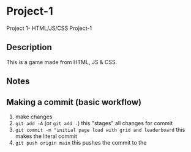 # Project-1
Project 1- HTML/JS/CSS Project-1

## Description
This is a game made from HTML, JS & CSS.

## Notes

## Making a commit (basic workflow)
1. make changes
2. `git add -A` (or `git add .`)
this "stages" all changes for commit
3. `git commit -m "initial page load with grid and leaderboard`
this makes the literal commit
4. `git push origin main`
this pushes the commit to the 



